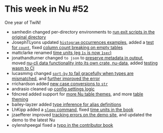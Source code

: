 # This week in Nu #52

One year of TwiN!

- samhedin changed per-directory environments to [run exit scripts in the original directory](https://github.com/nushell/nushell/pull/2352)
- JosephTLyons updated [`histogram` occurrences examples](https://github.com/nushell/nushell/pull/2354), added a [test for `count`](https://github.com/nushell/nushell/pull/2358), fixed [column count breaking on empty tables](https://github.com/nushell/nushell/pull/2374)
- mattclarke renamed [time units (eg `1s` is now `1sec`)](https://github.com/nushell/nushell/pull/2356)
- jonathandturner changed `to json` to [preserve metadata in output](https://github.com/nushell/nushell/pull/2359), moved [nu-cli data functionality into its own crate, nu-data](https://github.com/nushell/nushell/pull/2369), added [testing wasm to CI](https://github.com/nushell/nushell/pull/2372)
- lucasmmg changed [`sort-by` to fail gracefully when types are mismatched](https://github.com/nushell/nushell/pull/2360), and [further improved the error](https://github.com/nushell/nushell/pull/2366)
- rrichardson added [new case conversions to `str`](https://github.com/nushell/nushell/pull/2363)
- andrasio cleaned up [config settings logic](https://github.com/nushell/nushell/pull/2364)
- fdncred added support for [more Nu table themes](https://github.com/nushell/nushell/pull/2365), and more [table theming](https://github.com/nushell/nushell/pull/2378)
- bailey-layzer added [type inference for alias definitions](https://github.com/nushell/nushell/pull/2377)
- LhKipp added a [`sleep` command](https://github.com/nushell/nushell/pull/2381), fixed [time units in the book](https://github.com/nushell/book/pull/125)
- jzaefferer improved [tracking errors on the demo site](https://github.com/nushell/demo/pull/59), and updated the demo to the latest Nu
- oylenshpeegal fixed a [typo in the contributor book](https://github.com/nushell/contributor-book/pull/28)
